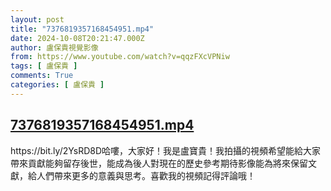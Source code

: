 ```yaml
---
layout: post
title: "7376819357168454951.mp4"
date: 2024-10-08T20:21:47.000Z
author: 盧保貴視覺影像
from: https://www.youtube.com/watch?v=qqzFXcVPNiw
tags: [ 盧保貴 ]
comments: True
categories: [ 盧保貴 ]
---
```

<!--1728418907000-->
[7376819357168454951.mp4](https://www.youtube.com/watch?v=qqzFXcVPNiw)
------

<div>
https://bit.ly/2YsRD8D哈嘍，大家好！我是盧寶貴！我拍攝的視頻希望能給大家帶來貢獻能夠留存後世，能成為後人對現在的歷史參考期待影像能為將來保留文獻，給人們帶來更多的意義與思考。喜歡我的視頻記得評論哦！
</div>
